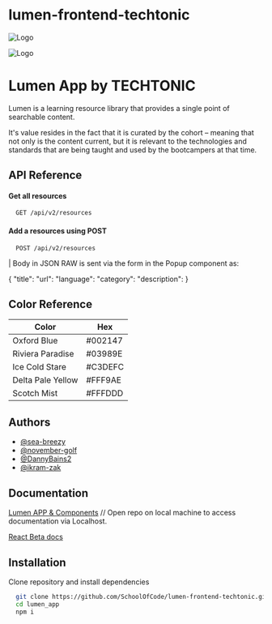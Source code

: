 # lumen-frontend-techtonic


![Logo](https://i.ibb.co/vLRR8cP/Lumen-logo.png)

![Logo](https://i.ibb.co/SdN7rvV/TECHTONIC-logo.png)



# Lumen App by TECHTONIC

Lumen is a learning resource library that provides a single point of searchable content.

It's value resides in the fact that it is curated by the cohort – meaning that not only is the content current, but it is relevant to the technologies and standards that are being taught and used by the bootcampers at that time.




## API Reference

#### Get all resources

```http
  GET /api/v2/resources
```

#### Add a resources using POST

```http
  POST /api/v2/resources
```

| Body in JSON RAW is sent via the form in the Popup component as:

{
    "title": <string>
    "url": <string>
    "language": <string>
    "category": <string>
    "description": <string>
}   

## Color Reference

| Color             | Hex                                                                |
| ----------------- | ------------------------------------------------------------------ |
| Oxford Blue |  #002147|
| Riviera Paradise |  #03989E|
| Ice Cold Stare | #C3DEFC |
| Delta Pale Yellow | #FFF9AE |
| Scotch Mist | #FFFDDD |


## Authors

- [@sea-breezy](https://github.com/sea-breezy)
- [@november-golf](https://github.com/november-golf)
- [@DannyBains2](https://github.com/DannyBains2)
- [@ikram-zak](https://github.com/Ikram-Zak)


## Documentation

[ Lumen APP & Components](/lumen_app/docs/index.html)
// Open repo on local machine to access documentation via Localhost.

[ React Beta docs](https://beta.reactjs.org/)




## Installation

Clone repository and install dependencies


```bash
  git clone https://github.com/SchoolOfCode/lumen-frontend-techtonic.git
  cd lumen_app
  npm i
```
    
